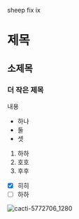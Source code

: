 sheep fix ix
# 제목
## 소제목
### 더 작은 제목


내용
- 하나
- 둘
- 셋

1. 하하
2. 호호
3. 후후

- [x] 히히
- [ ] 하하

![cacti-5772706_1280](https://github.com/user-attachments/assets/2256cfae-6ab8-40e0-8a1c-2301b3c2be80)
